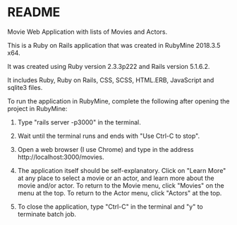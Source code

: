 # README

Movie Web Application with lists of Movies and Actors.

This is a Ruby on Rails application that was created in 
RubyMine 2018.3.5 x64.

It was created using Ruby version 2.3.3p222 and Rails
version 5.1.6.2.

It includes Ruby, Ruby on Rails, CSS, SCSS, HTML.ERB, JavaScript and sqlite3 files.

To run the application in RubyMine, complete the following after opening the 
project in RubyMine:

1. Type "rails server -p3000" in the terminal.

2. Wait until the terminal runs and ends with "Use Ctrl-C to stop".

3. Open a web browser (I use Chrome) and type in the address 
http://localhost:3000/movies.

4. The application itself should be self-explanatory.  Click on 
"Learn More" at any place to select a movie or an actor, and learn
more about the movie and/or actor.  To return to the Movie menu, 
click "Movies" on the menu at the top.  To return to the Actor menu, 
click "Actors" at the top.

5. To close the application, type "Ctrl-C" in the terminal and "y" 
to terminate batch job.